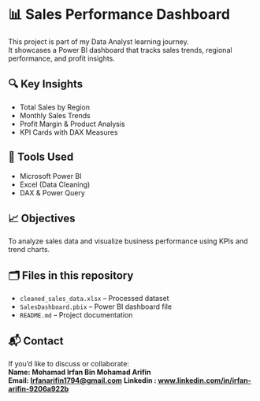# 📊 Sales Performance Dashboard

This project is part of my Data Analyst learning journey.  
It showcases a Power BI dashboard that tracks sales trends, regional performance, and profit insights.

## 🔍 Key Insights
- Total Sales by Region  
- Monthly Sales Trends  
- Profit Margin & Product Analysis  
- KPI Cards with DAX Measures  

## 🧰 Tools Used
- Microsoft Power BI  
- Excel (Data Cleaning)  
- DAX & Power Query  

## 📈 Objectives
To analyze sales data and visualize business performance using KPIs and trend charts.

## 🗂️ Files in this repository
- `cleaned_sales_data.xlsx` – Processed dataset  
- `SalesDashboard.pbix` – Power BI dashboard file  
- `README.md` – Project documentation  

## 📬 Contact
If you’d like to discuss or collaborate:  
**Name: Mohamad Irfan Bin Mohamad Arifin**   
**Email: Irfanarifin1794@gmail.com** 
**Linkedin : www.linkedin.com/in/irfan-arifin-9206a922b**

